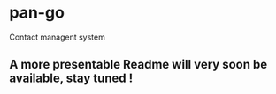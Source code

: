# pan-go
Contact managent system
## A more presentable Readme will very soon be available, stay tuned !
